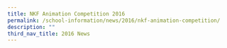 ```yaml
---
title: NKF Animation Competition 2016
permalink: /school-information/news/2016/nkf-animation-competition/
description: ""
third_nav_title: 2016 News
---
```

